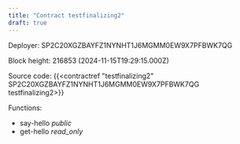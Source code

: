 ```yaml
---
title: "Contract testfinalizing2"
draft: true
---
```

Deployer: SP2C20XGZBAYFZ1NYNHT1J6MGMM0EW9X7PFBWK7QG


 



Block height: 216853 (2024-11-15T19:29:15.000Z)

Source code: {{<contractref "testfinalizing2" SP2C20XGZBAYFZ1NYNHT1J6MGMM0EW9X7PFBWK7QG testfinalizing2>}}

Functions:

* say-hello _public_
* get-hello _read_only_

